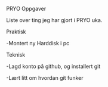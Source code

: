 PRYO Oppgaver

Liste over ting jeg har gjort i PRYO uka.

Praktisk

-Montert ny Harddisk i pc

Teknisk

-Lagd konto på github, og installert git

-Lært litt om hvordan git funker
